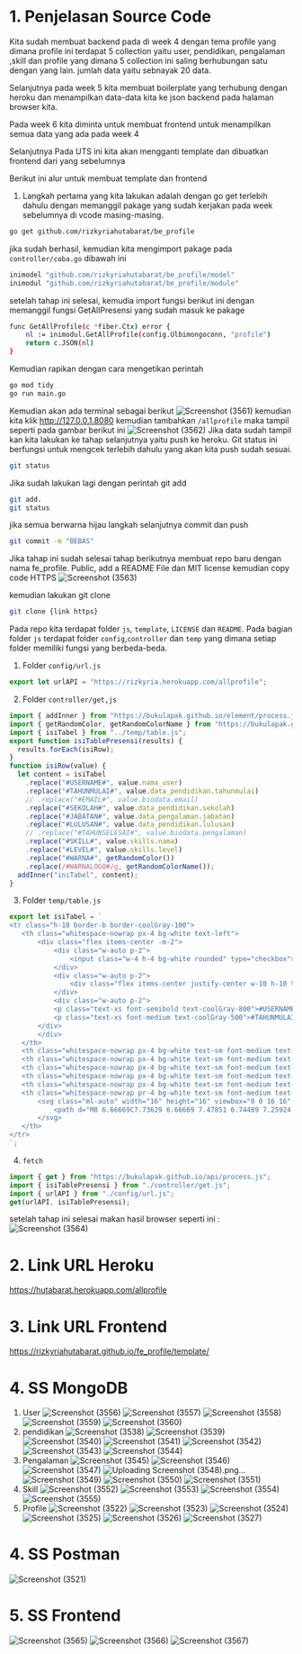 # 1. Penjelasan Source Code

Kita sudah membuat backend pada di week 4 dengan tema profile yang dimana profile ini terdapat 5 collection yaitu user, pendidikan, pengalaman ,skill dan profile yang dimana 5 collection ini saling berhubungan satu dengan yang lain. jumlah data yaitu sebnayak 20 data.

Selanjutnya pada week 5 kita membuat boilerplate yang terhubung dengan heroku dan menampilkan data-data kita ke json backend pada halaman browser kita.

Pada week 6 kita diminta untuk membuat frontend untuk menampilkan semua data yang ada pada week 4

Selanjutnya Pada UTS ini kita akan mengganti template dan dibuatkan frontend dari yang sebelumnya

Berikut ini alur untuk membuat template dan frontend

1. Langkah pertama yang kita lakukan adalah dengan go get terlebih dahulu dengan memanggil pakage yang sudah kerjakan pada week sebelumnya di vcode masing-masing.

```bash
go get github.com/rizkyriahutabarat/be_profile
```

jika sudah berhasil, kemudian kita mengimport pakage pada `controller/coba.go` dibawah ini

```bash
inimodel "github.com/rizkyriahutabarat/be_profile/model"
inimodul "github.com/rizkyriahutabarat/be_profile/module"
```

setelah tahap ini selesai, kemudia import fungsi berikut ini dengan memanggil fungsi GetAllPresensi yang sudah masuk ke pakage

```bash
func GetAllProfile(c *fiber.Ctx) error {
	nl := inimodul.GetAllProfile(config.Ulbimongoconn, "profile")
	return c.JSON(nl)
}
```

Kemudian rapikan dengan cara mengetikan perintah

```bash
go mod tidy
go run main.go
```

Kemudian akan ada terminal sebagai berikut
![Screenshot (3561)](https://user-images.githubusercontent.com/98501177/230940386-3873b99a-4208-4786-9c3e-3babb0ae5bac.png)
kemudian kita klik http://127.0.0.1.8080
kemudian tambahkan `/allprofile` maka tampil seperti pada gambar berikut ini
![Screenshot (3562)](https://user-images.githubusercontent.com/98501177/230940409-ea5efa03-797f-4550-a29c-5285390ec7fd.png)
Jika data sudah tampil kan kita lakukan ke tahap selanjutnya yaitu push ke heroku. Git status ini berfungsi untuk mengcek terlebih dahulu yang akan kita push sudah sesuai.

```bash
git status
```

Jika sudah lakukan lagi dengan perintah git add

```bash
git add.
git status
```

jika semua berwarna hijau langkah selanjutnya commit dan push

```bash
git commit -m "BEBAS"
```

Jika tahap ini sudah selesai tahap berikutnya membuat repo baru dengan nama fe_profile. Public, add a README File dan MIT license
kemudian copy code HTTPS
![Screenshot (3563)](https://user-images.githubusercontent.com/98501177/230943469-df48648b-271e-4a23-9815-c806d80304a3.png)

kemudian lakukan git clone

```bash
git clone {link https}
```

Pada repo kita terdapat folder `js`, `template`, `LICENSE` dan `README`. Pada bagian folder `js` terdapat folder `config`,`controller` dan `temp` yang dimana setiap folder memiliki fungsi yang berbeda-beda.

1.  Folder `config/url.js`

```javascript
export let urlAPI = "https://rizkyria.herokuapp.com/allprofile";
```

2. Folder `controller/get,js`

```javascript
import { addInner } from "https://bukulapak.github.io/element/process.js";
import { getRandomColor, getRandomColorName } from "https://bukulapak.github.io/image/process.js";
import { isiTabel } from "../temp/table.js";
export function isiTablePresensi(results) {
  results.forEach(isiRow);
}
function isiRow(value) {
  let content = isiTabel
    .replace("#USERNAME#", value.nama_user)
    .replace("#TAHUNMULAI#", value.data_pendidikan.tahunmulai)
    // .replace("#EMAIL#", value.biodata.email)
    .replace("#SEKOLAH#", value.data_pendidikan.sekolah)
    .replace("#JABATAN#", value.data_pengalaman.jabatan)
    .replace("#LULUSAN#", value.data_pendidikan.lulusan)
    // .replace("#TAHUNSELESAI#", value.biodata.pengalaman)
    .replace("#SKILL#", value.skills.nama)
    .replace("#LEVEL#", value.skills.level)
    .replace("#WARNA#", getRandomColor())
    .replace(/#WARNALOGO#/g, getRandomColorName());
  addInner("iniTabel", content);
}
```

3. Folder `temp/table.js`

```javascript
export let isiTabel = `
<tr class="h-18 border-b border-coolGray-100">
   <th class="whitespace-nowrap px-4 bg-white text-left">
       <div class="flex items-center -m-2">
           <div class="w-auto p-2">
               <input class="w-4 h-4 bg-white rounded" type="checkbox">
           </div>
           <div class="w-auto p-2">
               <div class="flex items-center justify-center w-10 h-10 text-base font-medium text-#WARNALOGO#-600 bg-#WARNALOGO#-200 rounded-md">PRF</div>
           </div>
           <div class="w-auto p-2">
           <p class="text-xs font-semibold text-coolGray-800">#USERNAME#</p>
           <p class="text-xs font-medium text-coolGray-500">#TAHUNMULAI#</p>
       </div>
       </div>
   </th>
   <th class="whitespace-nowrap px-4 bg-white text-sm font-medium text-coolGray-800 text-center">#SEKOLAH#</th>
   <th class="whitespace-nowrap px-4 bg-white text-sm font-medium text-coolGray-500 text-left">#JABATAN#</th>
   <th class="whitespace-nowrap px-4 bg-white text-sm font-medium text-#col#-500 text-left">#LULUSAN#</th>
   <th class="whitespace-nowrap px-4 bg-white text-sm font-medium text-#col#-500 text-left">#SKILL#</th>
   <th class="whitespace-nowrap px-4 bg-white text-sm font-medium text-#col#-500 text-left">#LEVEL#</th>
   <th class="whitespace-nowrap pr-4 bg-white text-sm font-medium text-coolGray-800">
       <svg class="ml-auto" width="16" height="16" viewbox="0 0 16 16" fill="none" xmlns="http://www.w3.org/2000/svg">
           <path d="M8 6.66669C7.73629 6.66669 7.47851 6.74489 7.25924 6.89139C7.03998 7.0379 6.86908 7.24614 6.76816 7.48978C6.66724 7.73341 6.64084 8.0015 6.69229 8.26014C6.74373 8.51878 6.87072 8.75636 7.05719 8.94283C7.24366 9.1293 7.48124 9.25629 7.73988 9.30773C7.99852 9.35918 8.26661 9.33278 8.51025 9.23186C8.75388 9.13094 8.96212 8.96005 9.10863 8.74078C9.25514 8.52152 9.33333 8.26373 9.33333 8.00002C9.33333 7.6464 9.19286 7.30726 8.94281 7.05721C8.69276 6.80716 8.35362 6.66669 8 6.66669ZM3.33333 6.66669C3.06963 6.66669 2.81184 6.74489 2.59257 6.89139C2.37331 7.0379 2.20241 7.24614 2.10149 7.48978C2.00058 7.73341 1.97417 8.0015 2.02562 8.26014C2.07707 8.51878 2.20405 8.75636 2.39052 8.94283C2.57699 9.1293 2.81457 9.25629 3.07321 9.30773C3.33185 9.35918 3.59994 9.33278 3.84358 9.23186C4.08721 9.13094 4.29545 8.96005 4.44196 8.74078C4.58847 8.52152 4.66667 8.26373 4.66667 8.00002C4.66667 7.6464 4.52619 7.30726 4.27614 7.05721C4.02609 6.80716 3.68696 6.66669 3.33333 6.66669ZM12.6667 6.66669C12.403 6.66669 12.1452 6.74489 11.9259 6.89139C11.7066 7.0379 11.5357 7.24614 11.4348 7.48978C11.3339 7.73341 11.3075 8.0015 11.359 8.26014C11.4104 8.51878 11.5374 8.75636 11.7239 8.94283C11.9103 9.1293 12.1479 9.25629 12.4065 9.30773C12.6652 9.35918 12.9333 9.33278 13.1769 9.23186C13.4205 9.13094 13.6288 8.96005 13.7753 8.74078C13.9218 8.52152 14 8.26373 14 8.00002C14 7.6464 13.8595 7.30726 13.6095 7.05721C13.3594 6.80716 13.0203 6.66669 12.6667 6.66669Z" fill="#WARNA#"></path>
       </svg>
   </th>
</tr>
`;
```

4. `fetch`

```javascript
import { get } from "https://bukulapak.github.io/api/process.js";
import { isiTablePresensi } from "./controller/get.js";
import { urlAPI } from "./config/url.js";
get(urlAPI, isiTablePresensi);
```

setelah tahap ini selesai makan hasil browser seperti ini :
![Screenshot (3564)](https://user-images.githubusercontent.com/98501177/231102144-23e95d8f-5756-4ef4-9104-64a39e50f1eb.png)

# 2. Link URL Heroku

https://hutabarat.herokuapp.com/allprofile

# 3. Link URL Frontend

https://rizkyriahutabarat.github.io/fe_profile/template/

# 4. SS MongoDB

1. User
   ![Screenshot (3556)](https://user-images.githubusercontent.com/98501177/231102664-21756abf-93ce-4214-8675-21e4ba95abed.png)
   ![Screenshot (3557)](https://user-images.githubusercontent.com/98501177/231102679-4c02e010-0074-45cd-8112-4440391c68e3.png)
   ![Screenshot (3558)](https://user-images.githubusercontent.com/98501177/231102693-0b472b9e-97e4-41ef-a66a-1128c8f4a21b.png)
   ![Screenshot (3559)](https://user-images.githubusercontent.com/98501177/231102708-e641504a-85e9-49f6-a0f0-eabb62d81bdf.png)
   ![Screenshot (3560)](https://user-images.githubusercontent.com/98501177/231102723-52e9e40b-366d-46e4-93b7-be73eacdbca5.png)
2. pendidikan
   ![Screenshot (3538)](https://user-images.githubusercontent.com/98501177/231103083-9c5678e0-680e-4b7f-95dc-fa338e45a680.png)
   ![Screenshot (3539)](https://user-images.githubusercontent.com/98501177/231103088-ab902dc8-04a2-4c3f-9fdb-cdd5e37407d7.png)
   ![Screenshot (3540)](https://user-images.githubusercontent.com/98501177/231103092-13bf8f50-34e0-4aa5-9df4-aa28dea2dac1.png)
   ![Screenshot (3541)](https://user-images.githubusercontent.com/98501177/231103093-89c0db2c-9a48-4f07-8350-ba27baa9fcef.png)
   ![Screenshot (3542)](https://user-images.githubusercontent.com/98501177/231103098-3683dab3-8654-4c98-85d3-23e29e02077c.png)
   ![Screenshot (3543)](https://user-images.githubusercontent.com/98501177/231103110-d3d8106e-3339-4077-b570-c743a5df3b53.png)
   ![Screenshot (3544)](https://user-images.githubusercontent.com/98501177/231103117-98352840-eacf-4a19-88bb-537004ff5026.png)
3. Pengalaman
   ![Screenshot (3545)](https://user-images.githubusercontent.com/98501177/231103472-6234713d-076a-4f10-8999-69570057402a.png)
   ![Screenshot (3546)](https://user-images.githubusercontent.com/98501177/231103478-f92645a4-b6e9-4622-a6c5-b6bc63d017db.png)
   ![Screenshot (3547)](https://user-images.githubusercontent.com/98501177/231103482-4d6ed0b6-7481-4472-b9df-a8e3b83f13a6.png)
   ![Uploading Screenshot (3548).png…]()
   ![Screenshot (3549)](https://user-images.githubusercontent.com/98501177/231103504-65ef37e6-2ffd-47fd-bfa9-cb28865e6a56.png)
   ![Screenshot (3550)](https://user-images.githubusercontent.com/98501177/231103516-79bce46a-b345-4d3d-8101-f94406c39240.png)
   ![Screenshot (3551)](https://user-images.githubusercontent.com/98501177/231103531-e4aa3c47-1dfc-4ac6-b12a-4b83357a922b.png)
4. Skill
   ![Screenshot (3552)](https://user-images.githubusercontent.com/98501177/231103775-0bdfac0d-29ee-4a94-83fa-1c0edf1efbbd.png)
   ![Screenshot (3553)](https://user-images.githubusercontent.com/98501177/231103780-ca32338e-258a-4ed1-a842-813d6ca6189e.png)
   ![Screenshot (3554)](https://user-images.githubusercontent.com/98501177/231103784-794cbcd7-524d-4f16-8cf0-f63af6fb1b0e.png)
   ![Screenshot (3555)](https://user-images.githubusercontent.com/98501177/231103796-0524d1f9-cf95-4361-9694-6addf5985451.png)
5. Profile
   ![Screenshot (3522)](https://user-images.githubusercontent.com/98501177/231104043-0e64a63f-9596-4cbc-bb11-30a56d95fa96.png)
   ![Screenshot (3523)](https://user-images.githubusercontent.com/98501177/231104063-0a169263-187a-4358-9ea1-ef5022881645.png)
   ![Screenshot (3524)](https://user-images.githubusercontent.com/98501177/231104069-f52e1bdd-3a03-4501-8fe7-e5174e18cacd.png)
   ![Screenshot (3525)](https://user-images.githubusercontent.com/98501177/231104076-8a86ec7c-8f7c-43df-94af-84c03f679c62.png)
   ![Screenshot (3526)](https://user-images.githubusercontent.com/98501177/231104085-9c903c22-cb9e-4cf3-a5f0-56e7472a24ec.png)
   ![Screenshot (3527)](https://user-images.githubusercontent.com/98501177/231104094-d0fb6e85-c6b6-4b9b-97af-190f0ce335c6.png)

# 4. SS Postman

![Screenshot (3521)](https://user-images.githubusercontent.com/98501177/231104508-06830b3b-bfee-4186-a080-8639deba8885.png)

# 5. SS Frontend

![Screenshot (3565)](https://user-images.githubusercontent.com/98501177/231104926-a2da9c92-1c45-4ea0-8698-143bc6406824.png)
![Screenshot (3566)](https://user-images.githubusercontent.com/98501177/231104927-c924649c-6636-4b19-9e8e-1052be070a63.png)
![Screenshot (3567)](https://user-images.githubusercontent.com/98501177/231104931-be97cb7d-e475-4844-9f71-65ab4be98663.png)
